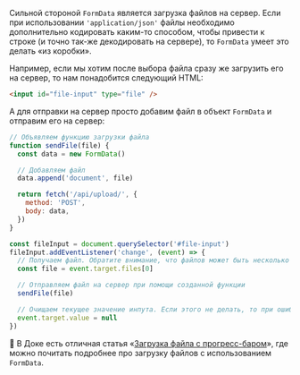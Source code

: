 Сильной стороной `FormData` является загрузка файлов на сервер. Если при использовании `'application/json'` файлы необходимо дополнительно кодировать каким-то способом, чтобы привести к строке (и точно так-же декодировать на сервере), то `FormData` умеет это делать «из коробки».

Например, если мы хотим после выбора файла сразу же загрузить его на сервер, то нам понадобится следующий HTML:

```html
<input id="file-input" type="file" />
```

А для отправки на сервер просто добавим файл в объект `FormData` и отправим его на сервер:

```javascript
// Объявляем функцию загрузки файла
function sendFile(file) {
  const data = new FormData()

  // Добавляем файл
  data.append('document', file)

  return fetch('/api/upload/', {
    method: 'POST',
    body: data,
  })
}

const fileInput = document.querySelector('#file-input')
fileInput.addEventListener('change', (event) => {
  // Получаем файл. Обратите внимание, что файлов может быть несколько если у инпута стоит атрибут `multiple`
  const file = event.target.files[0]

  // Отправляем файл на сервер при помощи созданной функции
  sendFile(file)

  // Очищаем текущее значение инпута. Если этого не делать, то при ошибке загрузки, повторный выбор того же файла не вызовет событие _change_
  event.target.value = null
})
```

<aside>

🦄 В Доке есть отличная статья «[Загрузка файла с прогресс-баром](/recipes/progress/)», где можно почитать подробнее про загрузку файлов с использованием `FormData`.

</aside>
